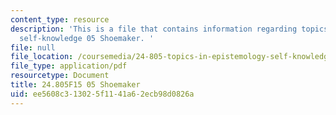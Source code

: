 ```yaml
---
content_type: resource
description: 'This is a file that contains information regarding topics in epistemology:
  self-knowledge 05 Shoemaker. '
file: null
file_location: /coursemedia/24-805-topics-in-epistemology-self-knowledge-fall-2015/ee5608c313025f1141a62ecb98d0826a_MIT24_805F15_05Shoe.pdf
file_type: application/pdf
resourcetype: Document
title: 24.805F15 05 Shoemaker
uid: ee5608c3-1302-5f11-41a6-2ecb98d0826a
---
```

